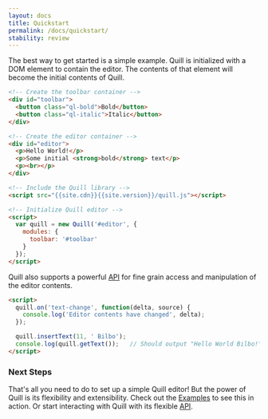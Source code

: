 ```yaml
---
layout: docs
title: Quickstart
permalink: /docs/quickstart/
stability: review
---
```


The best way to get started is a simple example. Quill is initialized with a DOM element to contain the editor. The contents of that element will become the initial contents of Quill.

```html
<!-- Create the toolbar container -->
<div id="toolbar">
  <button class="ql-bold">Bold</button>
  <button class="ql-italic">Italic</button>
</div>

<!-- Create the editor container -->
<div id="editor">
  <p>Hello World!</p>
  <p>Some initial <strong>bold</strong> text</p>
  <p><br></p>
</div>

<!-- Include the Quill library -->
<script src="{{site.cdn}}{{site.version}}/quill.js"></script>

<!-- Initialize Quill editor -->
<script>
  var quill = new Quill('#editor', {
    modules: {
      toolbar: '#toolbar'
    }
  });
</script>
```

Quill also supports a powerful [API](/docs/api/) for fine grain access and manipulation of the editor contents.

```html
<script>
  quill.on('text-change', function(delta, source) {
    console.log('Editor contents have changed', delta);
  });

  quill.insertText(11, ' Bilbo');
  console.log(quill.getText());   // Should output "Hello World Bilbo!\nSome initial bold text";
</script>
```

### Next Steps ###

That's all you need to do to set up a simple Quill editor! But the power of Quill is its flexibility and extensibility. Check out the [Examples](/examples/) to see this in action. Or start interacting with Quill with its flexible [API](/docs/api/).
